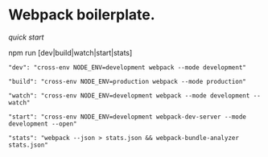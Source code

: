 # Webpack boilerplate.

_quick start_

npm run [dev|build|watch|start|stats]

`"dev": "cross-env NODE_ENV=development webpack --mode development"`

`"build": "cross-env NODE_ENV=production webpack --mode production"`

`"watch": "cross-env NODE_ENV=development webpack --mode development --watch"`

`"start": "cross-env NODE_ENV=development webpack-dev-server --mode development --open"`

`"stats": "webpack --json > stats.json && webpack-bundle-analyzer stats.json"`







